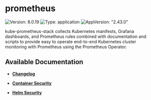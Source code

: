 # prometheus

![Version: 8.0.19](https://img.shields.io/badge/Version-8.0.19-informational?style=flat-square) ![Type: application](https://img.shields.io/badge/Type-application-informational?style=flat-square) ![AppVersion: "2.43.0"](https://img.shields.io/badge/AppVersion-"2.43.0"-informational?style=flat-square)

kube-prometheus-stack collects Kubernetes manifests, Grafana dashboards, and Prometheus rules combined with documentation and scripts to provide easy to operate end-to-end Kubernetes cluster monitoring with Prometheus using the Prometheus Operator.

## Available Documentation

- [**Changelog**](CHANGELOG)

- [**Container Security**](container-security)

- [**Helm Security**](helm-security)

